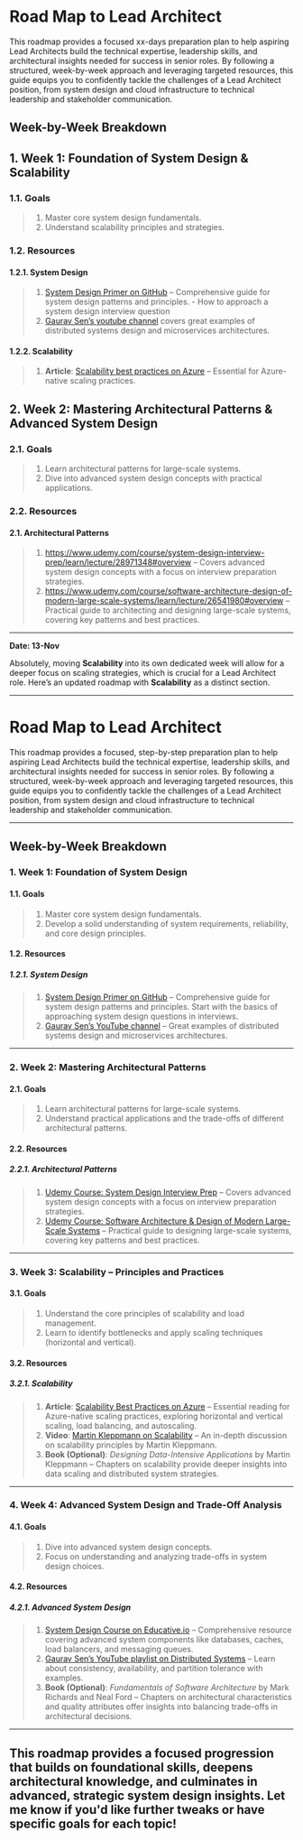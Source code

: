 # Road Map to Lead Architect

This roadmap provides a focused xx-days preparation plan to help aspiring Lead Architects build the technical expertise, leadership skills, and architectural insights needed for success in senior roles. By following a structured, week-by-week approach and leveraging targeted resources, this guide equips you to confidently tackle the challenges of a Lead Architect position, from system design and cloud infrastructure to technical leadership and stakeholder communication.

## Week-by-Week Breakdown

## 1. Week 1: Foundation of System Design & Scalability

### 1.1. Goals

> 1. Master core system design fundamentals.
> 1. Understand scalability principles and strategies.

### 1.2. Resources

#### 1.2.1. System Design

> 1. [System Design Primer on GitHub](https://github.com/donnemartin/system-design-primer) – Comprehensive guide for system design patterns and principles. - How to approach a system design interview question
> 1. [Gaurav Sen’s youtube channel](https://www.youtube.com/@gkcs/playlists) covers great examples of distributed systems design and microservices architectures.

#### 1.2.2. Scalability

> 1. **Article**: [Scalability best practices on Azure](https://learn.microsoft.com/en-us/azure/architecture/framework/scalability) – Essential for Azure-native scaling practices.

## 2. Week 2: Mastering Architectural Patterns & Advanced System Design

### 2.1. Goals

> 1. Learn architectural patterns for large-scale systems.
> 1. Dive into advanced system design concepts with practical applications.

### 2.2. Resources

#### 2.1. Architectural Patterns

> 1. <https://www.udemy.com/course/system-design-interview-prep/learn/lecture/28971348#overview> – Covers advanced system design concepts with a focus on interview preparation strategies.
> 1. <https://www.udemy.com/course/software-architecture-design-of-modern-large-scale-systems/learn/lecture/26541980#overview> – Practical guide to architecting and designing large-scale systems, covering key patterns and best practices.

---

**Date: 13-Nov**

Absolutely, moving **Scalability** into its own dedicated week will allow for a deeper focus on scaling strategies, which is crucial for a Lead Architect role. Here’s an updated roadmap with **Scalability** as a distinct section.

---

# Road Map to Lead Architect

This roadmap provides a focused, step-by-step preparation plan to help aspiring Lead Architects build the technical expertise, leadership skills, and architectural insights needed for success in senior roles. By following a structured, week-by-week approach and leveraging targeted resources, this guide equips you to confidently tackle the challenges of a Lead Architect position, from system design and cloud infrastructure to technical leadership and stakeholder communication.

---

## Week-by-Week Breakdown

### 1. Week 1: Foundation of System Design

#### 1.1. Goals

> 1. Master core system design fundamentals.
> 1. Develop a solid understanding of system requirements, reliability, and core design principles.

#### 1.2. Resources

##### 1.2.1. System Design

> 1. [System Design Primer on GitHub](https://github.com/donnemartin/system-design-primer) – Comprehensive guide for system design patterns and principles. Start with the basics of approaching system design questions in interviews.
> 1. [Gaurav Sen’s YouTube channel](https://www.youtube.com/@gkcs/playlists) – Great examples of distributed systems design and microservices architectures.

---

### 2. Week 2: Mastering Architectural Patterns

#### 2.1. Goals

> 1. Learn architectural patterns for large-scale systems.
> 1. Understand practical applications and the trade-offs of different architectural patterns.

#### 2.2. Resources

##### 2.2.1. Architectural Patterns

> 1. [Udemy Course: System Design Interview Prep](https://www.udemy.com/course/system-design-interview-prep/learn/lecture/28971348#overview) – Covers advanced system design concepts with a focus on interview preparation strategies.
> 1. [Udemy Course: Software Architecture & Design of Modern Large-Scale Systems](https://www.udemy.com/course/software-architecture-design-of-modern-large-scale-systems/learn/lecture/26541980#overview) – Practical guide to designing large-scale systems, covering key patterns and best practices.

---

### 3. Week 3: Scalability – Principles and Practices

#### 3.1. Goals

> 1. Understand the core principles of scalability and load management.
> 1. Learn to identify bottlenecks and apply scaling techniques (horizontal and vertical).

#### 3.2. Resources

##### 3.2.1. Scalability

> 1. **Article**: [Scalability Best Practices on Azure](https://learn.microsoft.com/en-us/azure/architecture/framework/scalability) – Essential reading for Azure-native scaling practices, exploring horizontal and vertical scaling, load balancing, and autoscaling.
> 1. **Video**: [Martin Kleppmann on Scalability](https://www.youtube.com/watch?v=-pQu92FT0b0) – An in-depth discussion on scalability principles by Martin Kleppmann.
> 1. **Book (Optional)**: *Designing Data-Intensive Applications* by Martin Kleppmann – Chapters on scalability provide deeper insights into data scaling and distributed system strategies.

---

### 4. Week 4: Advanced System Design and Trade-Off Analysis

#### 4.1. Goals

> 1. Dive into advanced system design concepts.
> 1. Focus on understanding and analyzing trade-offs in system design choices.

#### 4.2. Resources

##### 4.2.1. Advanced System Design

> 1. [System Design Course on Educative.io](https://www.educative.io/courses/grokking-the-system-design-interview) – Comprehensive resource covering advanced system components like databases, caches, load balancers, and messaging queues.
> 1. [Gaurav Sen’s YouTube playlist on Distributed Systems](https://www.youtube.com/@gkcs/playlists) – Learn about consistency, availability, and partition tolerance with examples.
> 1. **Book (Optional)**: *Fundamentals of Software Architecture* by Mark Richards and Neal Ford – Chapters on architectural characteristics and quality attributes offer insights into balancing trade-offs in architectural decisions.

---

This roadmap provides a focused progression that builds on foundational skills, deepens architectural knowledge, and culminates in advanced, strategic system design insights. Let me know if you'd like further tweaks or have specific goals for each topic!
---

<!--

1. **Week 1: Foundation of Architecture Patterns & System Design**

   - **Goals**: Master core architecture patterns, system design fundamentals, and scalability.
   - **Resources**: - **System Design**: - [System Design Primer on GitHub](https://github.com/donnemartin/system-design-primer) – Comprehensive guide for system design patterns and principles. - **YouTube**: Gaurav Sen’s channel covers great examples of distributed systems design and microservices architectures. - **Architecture Patterns**: - **Book**: _Designing Data-Intensive Applications_ by Martin Kleppmann – Highly recommended for understanding database design, consistency, and fault tolerance. - **Course**: [Microservices with Node JS and React on Udemy](https://www.udemy.com/course/microservices-with-node-js-and-react/) – Excellent course for microservices design principles. - **Scalability**: - **Article**: [Scalability best practices on Azure](https://learn.microsoft.com/en-us/azure/architecture/framework/scalability) – Essential for Azure-native scaling practices.


2. **Week 2: Cloud Architecture, DevOps, and CI/CD**

   - **Goals**: Build expertise in cloud platforms (Azure and others), deployment, and CI/CD pipelines.
   - **Resources**:
     - **Cloud**:
       - **Microsoft Learn**: [Azure Architect Learning Path](https://docs.microsoft.com/en-us/learn/roles/azure-solution-architect) – Free, comprehensive learning paths for Azure architecture.
       - **Course**: _AWS Certified Solutions Architect_ (or Azure equivalent if you have access) – Courses by [A Cloud Guru](https://acloudguru.com/) cover real-world cloud architecture design.
     - **DevOps & CI/CD**:
       - **Book**: _The DevOps Handbook_ by Gene Kim – Excellent resource for DevOps culture and principles.
       - **Platform**: [GitLab CI/CD documentation](https://docs.gitlab.com/ee/ci/) for hands-on CI/CD and DevOps workflows.
     - **YouTube**: _Kubernetes 101_ by Google Cloud Tech – Helps cover containerization and orchestration basics.

3. **Week 3: Data Architecture & Management, Quality Practices**

   - **Goals**: Master SQL/NoSQL databases, data modeling, and quality assurance (TDD/BDD).
   - **Resources**:
     - **Data Architecture**:
       - **Course**: _Data Architecture Foundations_ on Coursera by the University of California, Davis.
       - **Book**: _Database Design and Relational Theory_ by C.J. Date – Excellent for understanding relational data models.
       - **MongoDB University**: [M001 MongoDB Basics](https://university.mongodb.com/courses/M001/about) – Free, beginner-friendly introduction to NoSQL databases.
     - **Quality Assurance**:
       - **Course**: _TDD & BDD with Python_ on Udemy (concepts apply across languages).
       - **Article**: [Testing strategies for cloud-based applications](https://learn.microsoft.com/en-us/azure/architecture/guide/design-principles/testing) on Microsoft Learn.

4. **Week 4: Technical Leadership, Communication, and Soft Skills**
   - **Goals**: Enhance skills in leadership, cross-functional collaboration, stakeholder communication, and problem-solving.
   - **Resources**:
     - **Leadership**:
       - **Book**: _The Phoenix Project_ by Gene Kim – A novel that teaches effective IT and development leadership.
       - **Course**: [Become an Effective Software Engineering Manager on Udemy](https://www.udemy.com/course/become-a-great-software-engineering-manager/) – Focuses on leading teams, strategy, and technical decision-making.
     - **Stakeholder Communication & Strategic Vision**:
       - **Article**: [Technical Communication for Architects](https://martinfowler.com/articles/writing-for-engineers.html) by Martin Fowler.
       - **Book**: _Resilient Management_ by Lara Hogan – Great for understanding effective communication, adaptability, and resilience.
     - **Innovation & Adaptability**:
       - **Podcast**: _Software Engineering Daily_ – Offers discussions on the latest in technology trends, fostering innovation.

---

### Suggested Weekly Schedule

To complete this in 30 days, aim to dedicate **1-2 hours daily** for focused study, along with **additional time on weekends** for hands-on practice or deep dives.

1. **Week 1**:

   - **Days 1-3**: Study system design fundamentals.
   - **Days 4-5**: Cover microservices and monolithic architecture patterns.
   - **Days 6-7**: Explore scalability and distributed systems.

2. **Week 2**:

   - **Days 8-10**: Dive into Azure, with an overview of AWS/GCP.
   - **Days 11-12**: Study DevOps fundamentals.
   - **Days 13-14**: Learn CI/CD tools and best practices.

3. **Week 3**:

   - **Days 15-17**: Study SQL/NoSQL databases and practice data modeling.
   - **Days 18-20**: Work on quality practices, TDD, and BDD.

4. **Week 4**:
   - **Days 21-23**: Develop leadership and stakeholder communication strategies.
   - **Days 24-26**: Review problem-solving techniques and technical decision-making.
   - **Days 27-28**: Practice mock interviews, refining responses to technical and behavioral questions.

### Practice & Mock Interviews

At the end of each week:

- Schedule a **mock interview** session to practice what you’ve learned. We can simulate questions or system design scenarios based on the week’s topics.
- Reflect on the STAR framework for behavioral questions, especially around leadership and decision-making.

By the end of 30 days, you'll be fully prepared across technical, architectural, and soft skills areas for a Lead Architect interview. Let me know if you'd like specific practice questions, or if there's a topic you'd like more hands-on guidance with! -->
